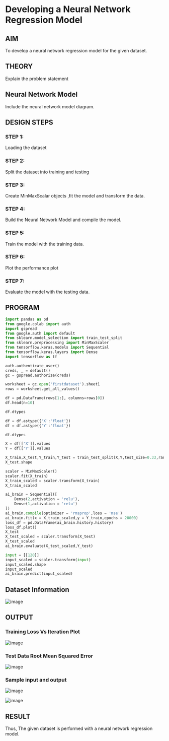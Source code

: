 # Developing a Neural Network Regression Model

## AIM

To develop a neural network regression model for the given dataset.

## THEORY

Explain the problem statement

## Neural Network Model

Include the neural network model diagram.

## DESIGN STEPS

### STEP 1:

Loading the dataset

### STEP 2:

Split the dataset into training and testing

### STEP 3:

Create MinMaxScalar objects ,fit the model and transform the data.

### STEP 4:

Build the Neural Network Model and compile the model.

### STEP 5:

Train the model with the training data.

### STEP 6:

Plot the performance plot

### STEP 7:

Evaluate the model with the testing data.

## PROGRAM

```python
import pandas as pd
from google.colab import auth
import gspread
from google.auth import default
from sklearn.model_selection import train_test_split
from sklearn.preprocessing import MinMaxScaler
from tensorflow.keras.models import Sequential
from tensorflow.keras.layers import Dense
import tensorflow as tf

auth.authenticate_user()
creds, _ = default()
gc = gspread.authorize(creds)

worksheet = gc.open('firstdataset').sheet1
rows = worksheet.get_all_values()

df = pd.DataFrame(rows[1:], columns=rows[0])
df.head(n=10)

df.dtypes

df = df.astype({'X':'float'})
df = df.astype({'Y':'float'})

df.dtypes

X = df[['X']].values
Y = df[['Y']].values

X_train,X_test,Y_train,Y_test = train_test_split(X,Y,test_size=0.33,random_state=50)
X_test.shape

scaler = MinMaxScaler()
scaler.fit(X_train)
X_train_scaled = scaler.transform(X_train)
X_train_scaled

ai_brain = Sequential([
    Dense(2,activation = 'relu'),
    Dense(1,activation = 'relu')
])
ai_brain.compile(optimizer = 'rmsprop',loss = 'mse')
ai_brain.fit(x = X_train_scaled,y = Y_train,epochs = 20000)
loss_df = pd.DataFrame(ai_brain.history.history)
loss_df.plot()
X_test
X_test_scaled = scaler.transform(X_test)
X_test_scaled
ai_brain.evaluate(X_test_scaled,Y_test)

input = [[120]]
input_scaled = scaler.transform(input)
input_scaled.shape
input_scaled
ai_brain.predict(input_scaled)
```
## Dataset Information
![image](https://user-images.githubusercontent.com/105230321/194721963-4ccb214f-bcbc-4b25-bb86-3b8f1e41cba5.png)

## OUTPUT

### Training Loss Vs Iteration Plot
![image](https://user-images.githubusercontent.com/105230321/194721971-2f0d2f5c-4c92-407a-80cc-a22fe7d1c331.png)

### Test Data Root Mean Squared Error

![image](https://user-images.githubusercontent.com/105230321/194721977-e9e029c1-9208-42dc-8a95-f728284a941a.png)

### Sample input and output
![image](https://user-images.githubusercontent.com/105230321/194722009-3540d924-c4dc-465c-92bf-26b414481d17.png)

![image](https://user-images.githubusercontent.com/105230321/194722015-821bb72e-8c21-44e4-b418-e2a113804a4e.png)

## RESULT
Thus, The given dataset is performed with a neural network regression model.
